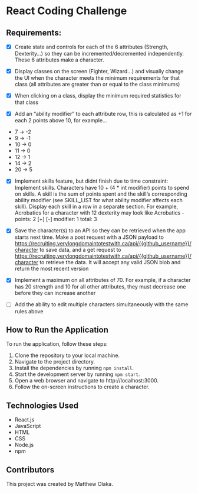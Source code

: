 # React Coding Challenge

## Requirements:

- [x] Create state and controls for each of the 6 attributes (Strength, Dexterity…) so they can be incremented/decremented independently. These 6 attributes make a character.

- [x] Display classes on the screen (Fighter, Wizard…) and visually change the UI when the character meets the minimum requirements for that class (all attributes are greater than or equal to the class minimums)

- [x] When clicking on a class, display the minimum required statistics for that class

- [x] Add an “ability modifier” to each attribute row, this is calculated as +1 for each 2 points above 10, for example…

- 7 -> -2
- 9 -> -1
- 10 -> 0
- 11 -> 0
- 12 -> 1
- 14 -> 2
- 20 -> 5

- [x] Implement skills feature, but didnt finish due to time constraint: Implement skills. Characters have 10 + (4 * int modifier) points to spend on skills. A skill is the sum of points spent and the skill’s corresponding ability modifier (see SKILL_LIST for what ability modifier affects each skill). Display each skill in a row in a separate section. For example, Acrobatics for a character with 12 dexterity may look like
Acrobatics - points: 2 [+] [-] modifier: 1 total: 3 

- [x] Save the character(s) to an API so they can be retrieved when the app starts next time. Make a post request with a JSON payload to https://recruiting.verylongdomaintotestwith.ca/api/{{github_username}}/character to save data, and a get request to https://recruiting.verylongdomaintotestwith.ca/api/{{github_username}}/character to retrieve the data. It will accept any valid JSON blob and return the most recent version

- [x] Implement a maximum on all attributes of 70. For example, if a character has 20 strength and 10 for all other attributes, they must decrease one before they can increase another

- [ ] Add the ability to edit multiple characters simultaneously with the same rules above

## How to Run the Application

To run the application, follow these steps:

1. Clone the repository to your local machine.
2. Navigate to the project directory.
3. Install the dependencies by running `npm install`.
4. Start the development server by running `npm start`.
5. Open a web browser and navigate to http://localhost:3000.
6. Follow the on-screen instructions to create a character.

## Technologies Used

- React.js
- JavaScript
- HTML
- CSS
- Node.js
- npm

## Contributors

This project was created by Matthew Olaka.
